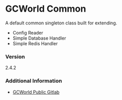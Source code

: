 # GCWorld Common

A default common singleton class built for extending.

  - Config Reader
  - Simple Database Handler
  - Simple Redis Handler

### Version
2.4.2

### Additional Information

* [GCWorld Public Gitlab](https://gitlab.konghack.com/groups/GCWorld)

